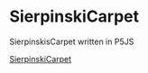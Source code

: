 # SierpinskiCarpet
SierpinskisCarpet written in P5JS

[SierpinskiCarpet](https://github.com/johnnyawesome/SierpinskiCarpet/blob/master/SierpinskiCarpet/DemoImages/SierpinskiCarpet.jpg)

